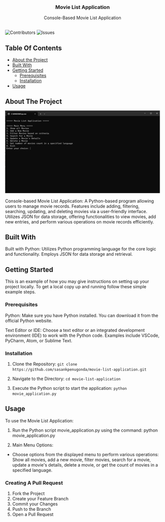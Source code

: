 <br/>
<p align="center">
  <h3 align="center">Movie List Application</h3>

  <p align="center">
    Console-Based Movie List Application
    <br/>
    <br/>
  </p>
</p>

![Contributors](https://img.shields.io/github/contributors/sasankpenugonda/Movie-List-Application?color=dark-green) ![Issues](https://img.shields.io/github/issues/sasankpenugonda/Movie-List-Application) 

## Table Of Contents

* [About the Project](#about-the-project)
* [Built With](#built-with)
* [Getting Started](#getting-started)
  * [Prerequisites](#prerequisites)
  * [Installation](#installation)
* [Usage](#usage)

## About The Project

![Screen Shot](images/mainmenu.png)

Console-based Movie List Application: A Python-based program allowing users to manage movie records. Features include adding, filtering, searching, updating, and deleting movies via a user-friendly interface. Utilizes JSON for data storage, offering functionalities to view movies, add new entries, and perform various operations on movie records efficiently.

## Built With

Built with Python: Utilizes Python programming language for the core logic and functionality. Employs JSON for data storage and retrieval.

## Getting Started

This is an example of how you may give instructions on setting up your project locally.
To get a local copy up and running follow these simple example steps.

### Prerequisites

Python: Make sure you have Python installed. You can download it from the official Python website.

Text Editor or IDE: Choose a text editor or an integrated development environment (IDE) to work with the Python code. Examples include VSCode, PyCharm, Atom, or Sublime Text.

### Installation

1. Clone the Repository:
```git clone https://github.com/sasankpenugonda/movie-list-application.git```

3. Navigate to the Directory:
```cd movie-list-application```

4. Execute the Python script to start the application:
```python movie_application.py```

## Usage

To use the Movie List Application:

1. Run the Python script movie_application.py using the command:
python movie_application.py

2. Main Menu Options:
* Choose options from the displayed menu to perform various operations: Show all movies, add a new movie, filter movies, search for a movie, update a movie's details, delete a movie, or get the count of movies in a specified language.


### Creating A Pull Request

1. Fork the Project
2. Create your Feature Branch
3. Commit your Changes
4. Push to the Branch
5. Open a Pull Request

